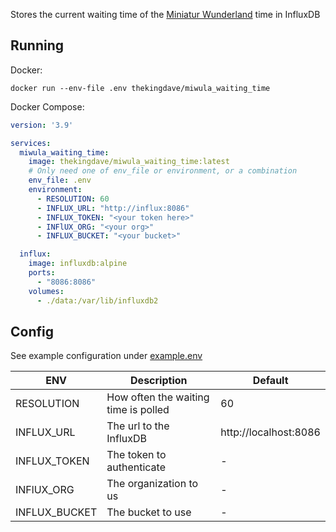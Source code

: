 Stores the current waiting time of the [Miniatur Wunderland](https://www.miniatur-wunderland.com/) time in InfluxDB

## Running

Docker:

`docker run --env-file .env thekingdave/miwula_waiting_time`

Docker Compose:

```yaml
version: '3.9'

services:
  miwula_waiting_time:
    image: thekingdave/miwula_waiting_time:latest
    # Only need one of env_file or environment, or a combination
    env_file: .env
    environment:
      - RESOLUTION: 60
      - INFLUX_URL: "http://influx:8086"
      - INFLUX_TOKEN: "<your token here>"
      - INFlUX_ORG: "<your org>"
      - INFLUX_BUCKET: "<your bucket>"

  influx:
    image: influxdb:alpine
    ports:
      - "8086:8086"
    volumes:
      - ./data:/var/lib/influxdb2
```

## Config
See example configuration under [example.env](./example.env)

| ENV           | Description                          | Default               |
|---------------|--------------------------------------|-----------------------|
| RESOLUTION    | How often the waiting time is polled | 60                    |
| INFLUX_URL    | The url to the InfluxDB              | http://localhost:8086 |
| INFLUX_TOKEN  | The token to authenticate            | -                     |
| INFlUX_ORG    | The organization to us               | -                     |
| INFLUX_BUCKET | The bucket to use                    | -                     |